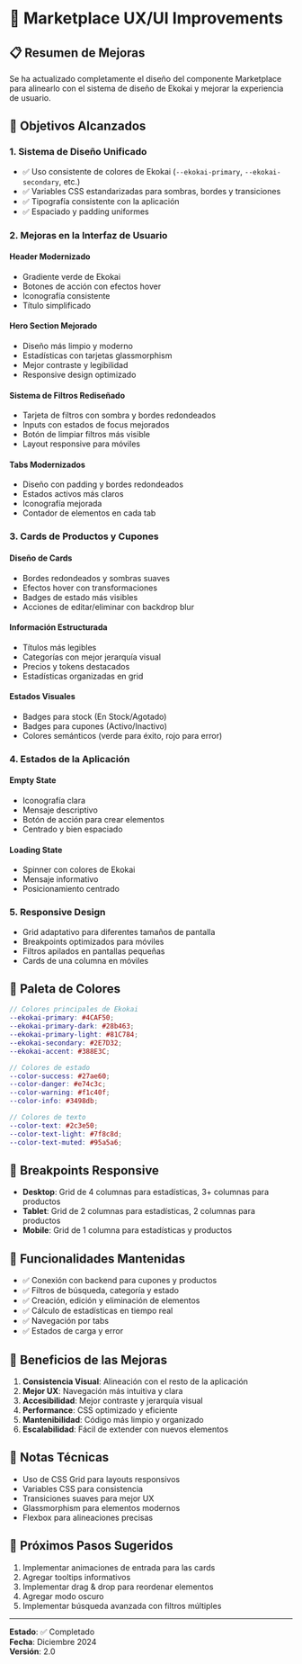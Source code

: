 # 🎨 Marketplace UX/UI Improvements

## 📋 Resumen de Mejoras

Se ha actualizado completamente el diseño del componente Marketplace para alinearlo con el sistema de diseño de Ekokai y mejorar la experiencia de usuario.

## 🎯 Objetivos Alcanzados

### 1. **Sistema de Diseño Unificado**
- ✅ Uso consistente de colores de Ekokai (`--ekokai-primary`, `--ekokai-secondary`, etc.)
- ✅ Variables CSS estandarizadas para sombras, bordes y transiciones
- ✅ Tipografía consistente con la aplicación
- ✅ Espaciado y padding uniformes

### 2. **Mejoras en la Interfaz de Usuario**

#### **Header Modernizado**
- Gradiente verde de Ekokai
- Botones de acción con efectos hover
- Iconografía consistente
- Título simplificado

#### **Hero Section Mejorado**
- Diseño más limpio y moderno
- Estadísticas con tarjetas glassmorphism
- Mejor contraste y legibilidad
- Responsive design optimizado

#### **Sistema de Filtros Rediseñado**
- Tarjeta de filtros con sombra y bordes redondeados
- Inputs con estados de focus mejorados
- Botón de limpiar filtros más visible
- Layout responsive para móviles

#### **Tabs Modernizados**
- Diseño con padding y bordes redondeados
- Estados activos más claros
- Iconografía mejorada
- Contador de elementos en cada tab

### 3. **Cards de Productos y Cupones**

#### **Diseño de Cards**
- Bordes redondeados y sombras suaves
- Efectos hover con transformaciones
- Badges de estado más visibles
- Acciones de editar/eliminar con backdrop blur

#### **Información Estructurada**
- Títulos más legibles
- Categorías con mejor jerarquía visual
- Precios y tokens destacados
- Estadísticas organizadas en grid

#### **Estados Visuales**
- Badges para stock (En Stock/Agotado)
- Badges para cupones (Activo/Inactivo)
- Colores semánticos (verde para éxito, rojo para error)

### 4. **Estados de la Aplicación**

#### **Empty State**
- Iconografía clara
- Mensaje descriptivo
- Botón de acción para crear elementos
- Centrado y bien espaciado

#### **Loading State**
- Spinner con colores de Ekokai
- Mensaje informativo
- Posicionamiento centrado

### 5. **Responsive Design**
- Grid adaptativo para diferentes tamaños de pantalla
- Breakpoints optimizados para móviles
- Filtros apilados en pantallas pequeñas
- Cards de una columna en móviles

## 🎨 Paleta de Colores

```scss
// Colores principales de Ekokai
--ekokai-primary: #4CAF50;
--ekokai-primary-dark: #28b463;
--ekokai-primary-light: #81C784;
--ekokai-secondary: #2E7D32;
--ekokai-accent: #388E3C;

// Colores de estado
--color-success: #27ae60;
--color-danger: #e74c3c;
--color-warning: #f1c40f;
--color-info: #3498db;

// Colores de texto
--color-text: #2c3e50;
--color-text-light: #7f8c8d;
--color-text-muted: #95a5a6;
```

## 📱 Breakpoints Responsive

- **Desktop**: Grid de 4 columnas para estadísticas, 3+ columnas para productos
- **Tablet**: Grid de 2 columnas para estadísticas, 2 columnas para productos
- **Mobile**: Grid de 1 columna para estadísticas y productos

## 🔧 Funcionalidades Mantenidas

- ✅ Conexión con backend para cupones y productos
- ✅ Filtros de búsqueda, categoría y estado
- ✅ Creación, edición y eliminación de elementos
- ✅ Cálculo de estadísticas en tiempo real
- ✅ Navegación por tabs
- ✅ Estados de carga y error

## 🚀 Beneficios de las Mejoras

1. **Consistencia Visual**: Alineación con el resto de la aplicación
2. **Mejor UX**: Navegación más intuitiva y clara
3. **Accesibilidad**: Mejor contraste y jerarquía visual
4. **Performance**: CSS optimizado y eficiente
5. **Mantenibilidad**: Código más limpio y organizado
6. **Escalabilidad**: Fácil de extender con nuevos elementos

## 📝 Notas Técnicas

- Uso de CSS Grid para layouts responsivos
- Variables CSS para consistencia
- Transiciones suaves para mejor UX
- Glassmorphism para elementos modernos
- Flexbox para alineaciones precisas

## 🎯 Próximos Pasos Sugeridos

1. Implementar animaciones de entrada para las cards
2. Agregar tooltips informativos
3. Implementar drag & drop para reordenar elementos
4. Agregar modo oscuro
5. Implementar búsqueda avanzada con filtros múltiples

---

**Estado**: ✅ Completado  
**Fecha**: Diciembre 2024  
**Versión**: 2.0 